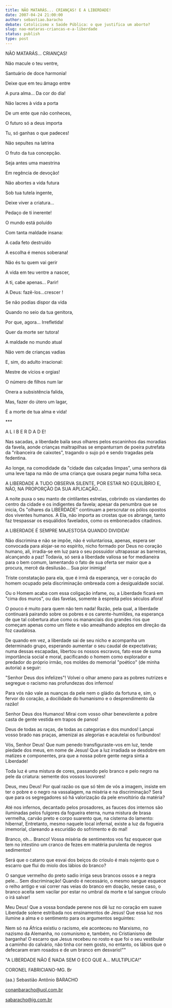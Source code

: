 ```yaml
---
title: NÃO MATARÁS... CRIANÇAS! E A LIBERDADE!
date: 2007-04-24 21:00:00
author: sebastiao.baracho
debate: Catolicismo x Saúde Pública: o que justifica um aborto?
slug: nao-mataras-criancas-e-a-liberdade
status: publish 
type: post
---
```


  

NÃO MATARÁS... CRIANÇAS!  

Não macule o teu ventre,  

Santuário de doce harmonia!  

Deixe que em teu âmago entre  

A pura alma... Da cor do dia!  

  

Não lacres à vida a porta  

De um ente que não conheces,  

O futuro só a deus importa  

Tu, só ganhas o que padeces!  

  

Não sepultes na latrina  

O fruto da tua concepção.  

Seja antes uma maestrina  

Em regência de devoção!  

  

Não abortes a vida futura  

Sob tua tutela ingente,  

Deixe viver a criatura...  

Pedaço de ti inerente!  

  

O mundo está poluído  

Com tanta maldade insana:  

A cada feto destruído  

A escolha é menos soberana!  

  

Não és tu quem vai gerir  

A vida em teu ventre a nascer,  

A ti, cabe apenas... Parir!  

A Deus: fazê-los...crescer !  

  

Se não podias dispor da vida  

Quando no seio da tua genitora,  

Por que, agora... Irrefletida!  

Quer da morte ser tutora!  

  

A maldade no mundo atual  

Não vem de crianças vadias  

E, sim, do adulto irracional:  

Mestre de vícios e orgias!  

  

O número de filhos num lar  

Onera a subsistência falida,  

Mas, fazer do útero um lagar,  

É a morte de tua alma e vida!  

\*\*\*  

A L I B E R D A D E!  

Nas sacadas, a liberdade baila seus olhares pelos escaninhos das moradias da favela, aonde crianças maltrapilhas se empanturram de poeira putrefata da "ribanceira de caixotes", tragando o sujo pó e sendo tragadas pela fedentina.  

Ao longe, na comodidade da "cidade das calçadas limpas", uma senhora dá uma leve tapa na mão de uma criança que ousara pegar numa folha seca.  

A LIBERDADE A TUDO OBSERVA SILENTE, POR ESTAR NO EQUILÍBRIO E, NÃO, NA PROPORÇÃO DA SUA APLICAÇÃO...  

A noite puxa o seu manto de cintilantes estrelas, cobrindo os viandantes do centro da cidade e os indigentes da favela; apesar da penumbra que se inicia, Os "olhares da LIBERDADE" continuam a perscrutar os pólos opostos dos viventes humanos. A Ela, não importa as crostas que os abrange, tanto faz trespassar os esquálidos favelados, como os embonecados citadinos.  

A LIBERDADE É SEMPRE MAJESTOSA QUANDO DIVIDIDA!  

Não discrimina e não se impõe, não é voluntariosa, apenas, espera ser convocada para alojar-se no espírito, nicho formado por Deus no coração humano, ali, irradia-se em luz para o seu possuidor ultrapassar as barreiras, alcançando a paz! Todavia, só será a liberdade valiosa se for medianeira para o bem comum, lamentando o fato de sua oferta ser maior que a procura, mercê da desilusão... Sua pior inimiga!  

Triste constatação para ela, que é irmã da esperança, ver o coração do homem ocupado pela discriminação ombreada com a desigualdade social.  

Ou o Homem acaba com essa coligação infame, ou, a Liberdade ficará em "cima dos muros", ou das favelas, somente à espreita pelos séculos afora!  

O pouco é muito para quem não tem nada! Razão, pela qual, a liberdade continuará pairando sobre os pobres e os carente-humildes, na esperança de que tal cobertura atue como os mananciais dos grandes rios que começam apenas como um filete e vão amealhando adeptos em direção da foz caudalosa.  

De quando em vez, a liberdade sai de seu nicho e acompanha um determinado grupo, esperando aumentar o seu caudal de expectativas; numa dessas escapadas, libertou os nossos escravos, fato esse de suma importância social e moral, pacificando o homem como explorador e predador do próprio irmão, nos moldes do memorial "poético" (de minha autoria) a seguir:  

"Senhor Deus dos infelizes"! Volvei o olhar ameno para as pobres nutrizes e segregue o racismo nas profundezas dos infernos!  

Para vós não vale as nuanças da pele nem o gládio da fortuna e, sim, o fervor do coração, a docilidade do humanismo e o desprendimento da razão!  

Senhor Deus dos Humanos! Mirai com vosso olhar benevolente a pobre casta de gente vestida em trapos de panos!  

Deus de todas as raças, de todas as categorias e dos mundos! Lançai vosso brado nas praças, amenizai as alegorias e acautelai os furibundos!  

Vós, Senhor Deus! Que num penedo transfiguraste-vos em luz, tende piedade dos meus, em nome de Jesus! Que a luz irradiada se desdobre em matizes e componentes, pra que a nossa pobre gente negra sinta a Liberdade!  

Toda luz é uma mistura de cores, passando pelo branco e pelo negro na pele da criatura: semente dos vossos louvores!  

Deus, meu Deus! Por qual razão os que só têm de vós a imagem, insiste em ter o pobre e o negro na vassalagem, na miséria e na discriminação? Será que para os segregadores só há valorização da pele envoltório da matéria?  

Até nos infernos, decantado pelos prosadores, as fauces dos internos são iluminadas pelos fulgores da fogueira eterna, numa mistura de brasa vermelha, carvão preto e corpo suarento que, na cisterna do lamento: hiberna!, Entretanto, mesmo naquele local infernal, existe a luz da fogueira imemorial, clareando a escuridão do sofrimento e do mal!  

Branco, oh... Branco! Vossa miséria de sentimentos vos faz esquecer que tem no intestino um cranco de fezes em matéria purulenta de negros sedimentos!  

Será que o catarro que esvai dos beiços do crioulo é mais nojento que o escarro que flui do miolo dos lábios do branco?  

O sangue vermelho do preto sadio irriga seus brancos ossos e a negra pele... Sem discriminação! Quando é necessário, o mesmo sangue esquece o relho antigo e vai correr nas veias do branco em doação, nesse caso, o branco aceita sem vacilar por estar no umbral da morte e tal sangue crioulo o irá salvar!  

Meu Deus! Que a vossa bondade perene nos dê luz no coração em suave Liberdade solene estribada nos ensinamentos de Jesus! Que essa luz nos ilumine a alma e o sentimento para os argumentos seguintes:  

Nem só na África existiu o racismo, ele aconteceu no Marxismo, no nazismo da Alemanha, no comunismo e, também, no Cristianismo de barganha! O escarro que Jesus recebeu no rosto e que foi o seu vestibular a caminho do calvário, não tinha cor nem gosto, no entanto, os lábios que o defecaram eram rosados e de um branco em desvario!""  

"A LIBERDADE NÃO É NADA SEM O ECO QUE A... MULTIPLICA!"  

CORONEL FABRICIANO-MG. Br  

(aa.) Sebastião Antônio BARACHO  

conanbaracho@uol.com.br   

sabaracho@ig.com.br
